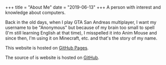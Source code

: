 +++
title = "About Me"
date = "2019-06-13"
+++
A person with interest and knowledge about computers.

Back in the old days, when I play GTA San Andreas multiplayer, I want my username to be "Anonymous" but because of my brain too small to spell (I'm still learning English at that time), I misspelled it into Anim Mouse and since then, I'm using it on Minecraft, etc. and that's the story of my name.

This website is hosted on [GitHub Pages](https://pages.github.com/).

The source of is website is hosted on [GitHub](https://github.com/AnimMouse/animmouse-website).